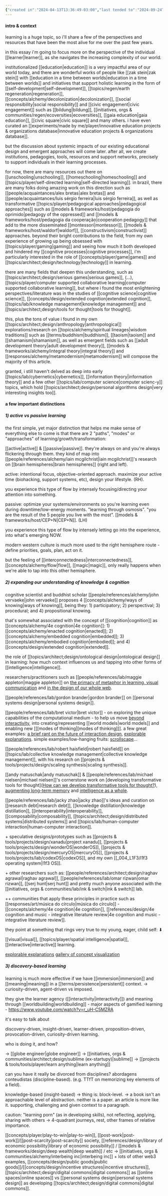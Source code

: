 ```yaml
---
{"created in":"2024-04-13T13:36:49-03:00","last tended to":"2024-09-24T15:42:47-03:00","tags":["essay","learning","education","🌱"],"aliases":["🌀 on the present & future of authentic and transformative learning"],"dg-publish":true,"notestage":["🌱"],"permalink":"/core-essays/on-the-present-and-future-of-authentic-and-transformative-learning-tools-resources-and-pathways/","dgPassFrontmatter":true,"created":"2024-04-13T13:36:49.487-03:00","updated":"2024-09-24T16:19:26.793-03:00"}
---
```


#### intro & context

learning is a huge topic, so i'll share a few of the perspectives and resources that have been the most alive for me over the past few years.

in this essay i'm going to focus more on the perspective of the individual [[learner\|learner]], as she navigates the increasing complexity of our world.

institutionalized [[education\|education]] is a very impactful area of our world today, and there are wonderful works of people like [[zak stein\|zak stein]] with [[education in a time between worlds\|education in a time between worlds]] and initiatives that support holistic learning in the form of [[self-development\|self-development]], [[topics/regen/earth regeneration\|regeneration]], [[concepts/alchemy/decolonization\|decolonization]], [[social responsibility\|social responsibility]] and [[civic engagement\|civic engagement]] such as [[bildung\|bildung]], [[initiatives, orgs & communities/regen/ecoversities\|ecoversities]], [[gaia education\|gaia education]], [[civic square\|civic square]] and many others. i have even curated an [[experiments/made by me/player/innovative education projects & organizations database\|innovative education projects & organizations database]].

but the discussion about systemic impacts of our existing educational design and emergent approaches will come later. after all, we create institutions, pedagogies, tools, resources and support networks, precisely to support individuals in their learning processes.

for now, there are many resources out there on [[unschooling\|unschooling]], [[homeschooling\|homeschooling]] and [[topics/player/self-directed learning\|self-directed learning]]. in brazil, there are many folks doing amazing work on this direction such as [[people/acquaintances/alex bretas\|alex bretas]] and [[people/acquaintances/luis sérgio ferreira\|luis sérgio ferreira]], as well as transformative [[topics/player/pedagogical approaches\|pedagogical approaches]] such as [[models & frameworks/host/pedagogia do oprimido\|pedagogy of the oppressed]] and [[models & frameworks/host/pedagogia da cooperação\|cooperation pedagogy]] that add to the more disseminated [[montessori\|montessori]], [[models & frameworks/host/waldorf\|waldorf]], [[constructivism\|constructivist]] approaches. beyond their bright contributions to the field, from my own experience of growing up being obsessed with [[topics/player/gaming\|gaming]] and seeing how much it both developed and hindered my [[cognitive processes\|cognitive processes]], i'm particularly interested in the role of [[concepts/player/game\|games]] and [[topics/architect;design/technology\|technology]] in learning.

there are many fields that deepen this understanding, such as [[topics/architect;design/serious games\|serious games]], (...), [[topics/player/computer supported collaborative learning\|computer supported collaborative learning]], but where i found the most enlightening perspectives/literature was in the studies of [[cognitive science\|cognitive science]], [[concepts/design/extended cognition\|extended cognition]], [[topics/lab/knowledge management\|knowledge management]] and [[topics/architect;design/tools for thought\|tools for thought]].

this, plus the tons of value i found in my own [[topics/architect;design/anthropology\|anthropological]] explorations/research on [[topics/alchemy/spiritual lineages\|wisdom traditions]] such as [[terms/buddhism\|buddhism]], [[taoism\|taoism]] and [[shamanism\|shamanism]], as well as emergent fields such as [[adult development theory\|adult development theory]], [[models & frameworks/alchemy/integral theory\|integral theory]] and [[responses/alchemy/metamodernism\|metamodernism]] will compose the majority of this article.

granted, i still haven't delved as deep into early [[topics/lab/cybernetics\|cybernetics]], [[information theory\|information theory]] and a few other [[topics/lab/computer science\|computer scienc-y]] topics, which hold [[topics/architect;design/personal algorithms design\|very interesting insights too]].

#### a few important distinctions

##### 1) active vs passive learning

the first simple, yet major distinction that helps me make sense of everything else to come is that there are 2 "paths", "modes" or "approaches" of learning/growth/transformation:

[[active\|active]] & [[passive\|passive]]. they're always on and you're always flickering through them. they kind of map into [[people/references/alchemy/iain mcgilchrist\|iain mcgilchrist]]'s research on [[brain hemispheres\|brain hemispheres]] (right and left).

active: intentional focus, objective-oriented approach. maximize your active time (biohacking, support systems, etc), design your lifestyle. (RH).

you experience this type of flow by intensely focusing/directing your attention into something.

passive: optimize your systems/environments so you're learning even during downtime/low-energy moments. "learning through osmosis". "you are the result of the 5 people you live with the most". [[models & frameworks/host/CEP+N\|CEP+N]]. (LH)

you experience this type of flow by intensely letting go into the experience, into what's emerging NOW.

modern western culture is much more used to the right hemisphere route - define priorities, goals, plan, act on it.

but the feeling of [[interconnectedness\|interconnectedness]], [[concepts/alchemy/flow\|flow]], [[magic\|magic]], only really happens when we're able to tap into this other hemisphere.

##### 2) expanding our understanding of knowledge & cognition

cognitive scientist and buddhist scholar [[people/references/alchemy/john vervaeke\|john vervaeke]] proposes 4 [[concepts/alchemy/ways of knowing\|ways of knowing]], being they: 1) participatory; 2) perspectival; 3) procedural; and 4) propositional knowing.

that's somewhat associated with the concept of [[cognition\|cognition]] as [[concepts/alchemy/4e cognition\|4e cognition]]: 1) [[concepts/alchemy/enacted cognition\|enacted]]; 2) [[concepts/alchemy/embedded cognition\|embedded]]; 3) [[concepts/alchemy/embodied cognition\|embodied]]; and 4) [[concepts/design/extended cognition\|extended]].

the role of [[topics/architect;design/ontological design\|ontological design]] in learning: how much context influences us and tapping into other forms of [[intelligence\|intelligence]].

researchers/practitioners such as [[people/references/lab/maggie appleton\|maggie appleton]] on [the primacy of metaphor in learning, visual communication](https://maggieappleton.com/programming-pictures) and [in the design of our whole web](https://maggieappleton.com/metaphors-web).

[[people/references/lab/gordon brander\|gordon brander]] on [[personal systems design\|personal systems design]].

[[people/references/lab/bret victor\|bret victor]] - on exploring the unique capabilities of the computational medium - to help us move [beyond interactivity](https://vimeo.com/64895205), into creating/representing [[world models\|world models]] and enabling new [[[modes of thinking\|[modes of thinking]]]. a few great examples: [a brief rant on the future of interaction design](https://worrydream.com/ABriefRantOnTheFutureOfInteractionDesign/), [explorable explanations](https://worrydream.com/ExplorableExplanations/). simple examples/low-hanging fruits: [scrollscape](https://joshuahhh.com/about-scrollscape/)...

[[people/references/lab/robert haisfield\|robert haisfield]] on [[topics/lab/collective knowledge management\|collective knowledge management]], with his research on [[projects & tools/projects/design/scaling synthesis\|scaling synthesis]].

[[andy matuschak\|andy matuschak]] & [[people/references/lab/michael nielsen\|michael nielsen]]'s cornerstone work on [developing transformative tools for thought]([How can we develop transformative tools for thought?](https://numinous.productions/ttft/)), [augmenting long-term memory](https://augmentingcognition.com/ltm.html) and [intelligence as a whole](https://distill.pub/2017/aia/).

[[people/references/lab/jacky zhao\|jacky zhao]]'s ideas and curation on [[research debt\|research debt]], [[knowledge distillation\|knowledge distillation]], [[interoperability\|interoperability]], [[composability\|composability]], [[topics/architect;design/distributed systems\|distributed systems]] and [[topics/lab/human-computer interaction\|human-computer interaction]].

\+ speculative designs/prototypes such as [[projects & tools/projects/design/xanadu\|project xanadu]], [[projects & tools/projects/design/wonderOS\|wonderOS]], [[projects & tools/projects/design/mercuryOS\|mercuryOS]], [[projects & tools/projects/lab/codexOS\|codexOS]], and my own [[_004_L1F3/l1f3 operating system\|l1f3 OS]].

\+ other researchers such as: [[people/references/architect;design/raghav agrawal\|raghav agrawal]], [[people/references/lab/omar rizwan\|omar rizwan]], [[serj hunt\|serj hunt]] and pretty much anyone associated with the [[initiatives, orgs & communities/lab/ink & switch\|ink & switch]] lab.

\++ communities that apply these principles in practice such as [[responses/art/música do círculo\|música do círculo]] - [[concepts/alchemy/4e cognition\|4e cognition]], [[references/design/4e cognition and music - integrative literature review\|4e cognition and music - integrative literature review]].



they point at something that rings very true to my young, eager, child self: ⬇

[[visual\|visual]], [[topics/player/spatial intelligence\|spatial]], [[interactive\|interactive]] learning.

[explorable explanations](https://explorabl.es/)
[gallery of concept visualization](https://conceptviz.github.io/#/e30=)

##### 3) discovery-based learning

learning is much more effective if we have [[immersion\|immersion]] and [[meaning\|meaning]] in a [[terms/persistence\|persistent]] context. -> curiosity-driven, agent-driven vs imposed.

they give the learner agency ([[interactivity\|interactivity]]) and meaning through [[worldbuilding\|worldbuilding]] - major aspects of gamified learning - https://www.youtube.com/watch?v=r_uH-C5MZRA

it's easy to talk about

discovery-driven, insight-driven, learner-driven, proposition-driven, provocation-driven, curiosity-driven learning.

who is doing it, and how?

-> [[globe engineer\|globe engineer]]
-> [[initiatives, orgs & communities/architect;design/sublime (ex-startupy)\|sublime]]
-> [[projects & tools/tools/player/learn anything\|learn anything]]

can you have it really be divorced from disciplines? abordagens conteudistas (discipline-based). (e.g. TTfT on memorizing key elements of a field).

knowledge-based (insight-based) -> thing is: block-level. -> a book isn't an approachable level of abstraction. neither is a paper. an article is more like it. supporting, challenging and given context to a paragraph.



caution: "learning porn" (as in developing skills), not reflecting, applying, sharing with others -> 4-quadrant journeys, rest, other frames of relative importance.


[[concepts/player/play-to-win\|play-to-win]], [[post-work\|post-work]]/[[post-scarcity\|post-scarcity]] society, [[references/design/library of economic possibility\|library of economic possibility]] / [[models & frameworks/design/deep wealth\|deep wealth]] / etc -> [[initiatives, orgs & communities/alchemy/interbeing inc\|interbeing inc]] + lots of other web3 examples, [[concepts/design/public goods\|public goods]]/[[concepts/design/incentive structures\|incentive structures]], [[topics/architect;design/digital commons\|digital commons]] as [[online spaces\|online spaces]] vs [[personal systems design\|personal systems design]] as developing [[topics/architect;design/digital commons\|digital commons]].